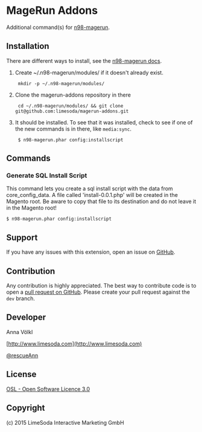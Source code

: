 MageRun Addons
==============

Additional command(s) for [n98-magerun](https://github.com/netz98/n98-magerun).

Installation
------------
There are different ways to install, see the [n98-magerun docs](http://magerun.net/introducting-the-new-n98-magerun-module-system/).

1. Create ~/.n98-magerun/modules/ if it doesn't already exist.

        mkdir -p ~/.n98-magerun/modules/

2. Clone the magerun-addons repository in there

        cd ~/.n98-magerun/modules/ && git clone git@github.com:limesoda/magerun-addons.git

3. It should be installed. To see that it was installed, check to see if one of the new commands is in there, like `media:sync`.

        $ n98-magerun.phar config:installscript

Commands
--------

### Generate SQL Install Script ###

This command lets you create a sql install script with the data from core_config_data. A file called 'install-0.0.1.php' will be created in the Magento root. Be aware to copy that file to its destination and do not leave it in the Magento root!

    $ n98-magerun.phar config:installscript

Support
-------
If you have any issues with this extension, open an issue on
[GitHub](https://github.com/LimeSoda/mageerun-addons/issues).

Contribution
------------
Any contribution is highly appreciated. The best way to contribute code is to open a [pull request on GitHub](https://help.github.com/articles/using-pull-requests). Please create your pull request against the `dev` branch.

Developer
---------
Anna Völkl

[http://www.limesoda.com](http://www.limesoda.com)  

[@rescueAnn](https://twitter.com/rescueAnn)

License
-------
[OSL - Open Software Licence 3.0](http://opensource.org/licenses/osl-3.0.php)

Copyright
---------
(c) 2015 LimeSoda Interactive Marketing GmbH